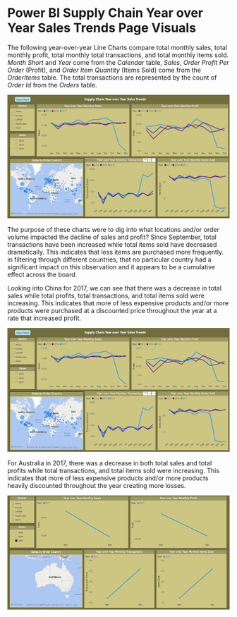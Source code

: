 # Power BI Supply Chain Year over Year Sales Trends Page Visuals

The following year-over-year Line Charts compare total monthly sales, total monthly profit, total monthly total transactions, and total monthly items sold. *Month Short* and *Year* come from the *Calendar* table, *Sales*,  *Order Profit Per Order* (Profit), and *Order Item Quantity* (Items Sold) come from the *OrderItems* table. The total transactions are represented by the count of *Order Id* from the *Orders* table. 

![Power_BI_Supply_Chain_Year_over_Year_Sales_Trends_Page.jpg](https://github.com/danvuk567/Global-Supply-Chain-Analysis/blob/main/images/Power_BI_Supply_Chain_Year_over_Year_Sales_Trends_Page.jpg?raw=true)

The purpose of these charts were to dig into what locations and/or order volume impacted the decline of sales and profit? Since September, total transactions have been increased while total items sold have decreased dramatically. This indicates that less items are purchased more frequently. in filtering through different countries, that no particular country had a significant impact on this observation and it appears to be a cumulative effect across the board. 

Looking into China for 2017, we can see that there was a decrease in total sales while total profits, total transactions, and total items sold were increasing. This indicates that more of less expensive products and/or more products were purchased at a discounted price throughout the year at a rate that increased profit. 

![Power_BI_Supply_Chain_Year_over_Year_Sales_Trends_Page.jpg](https://github.com/danvuk567/Global-Supply-Chain-Analysis/blob/main/images/Power_BI_Supply_Chain_Year_over_Year_Sales_Trends_Page.jpg?raw=true)

For Australia in 2017, there was a decrease in both total sales and total profits while total transactions, and total items sold were increasing. This indicates that more of less expensive products and/or more products heavily discounted throughout the year creating more losses. 

![Power_BI_Supply_Chain_Year_over_Year_Sales_Trends_Page_Australia_2017.jpg](https://github.com/danvuk567/Global-Supply-Chain-Analysis/blob/main/images/Power_BI_Supply_Chain_Year_over_Year_Sales_Trends_Page_Australia_2017.jpg?raw=true)
